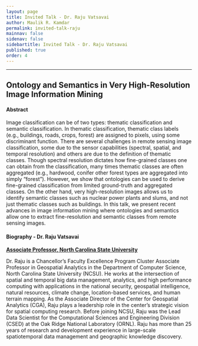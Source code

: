 ```yaml
---
layout: page
title: Invited Talk - Dr. Raju Vatsavai
author: Maulik R. Kamdar
permalink: invited-talk-raju
mainnav: false
sidenav: false
sidebartitle: Invited Talk - Dr. Raju Vatsavai
published: true
order: 4
---
```


----------------------------------------------------------------

## **Ontology and Semantics in Very High-Resolution Image Information Mining**

#### **Abstract**

Image classification can be of two types: thematic classification and semantic classification. In thematic classification, thematic class labels (e.g., buildings, roads, crops, forest) are assigned to pixels, using some discriminant function. There are several challenges in remote sensing image classification, some due to the sensor capabilities (spectral, spatial, and temporal resolution) and others are due to the definition of thematic classes. Though spectral resolution dictates how fine-grained classes one can obtain from the classification, many times thematic classes are often aggregated (e.g., hardwood, conifer other forest types are aggregated into simply “forest”). However, we show that ontologies can be used to derive fine-grained classification from limited ground-truth and aggregated classes. On the other hand, very high-resolution images allows us to identify semantic classes such as nuclear power plants and slums, and not just thematic classes such as buildings. In this talk, we present recent advances in image information mining where ontologies and semantics allow one to extract fine-resolution and semantic classes from remote sensing images.

#### **Biography - Dr. Raju Vatsavai**

[**Associate Professor, North Carolina State University**](https://www.csc.ncsu.edu/people/rrvatsav)

Dr. Raju is a Chancellor’s Faculty Excellence Program Cluster Associate Professor in Geospatial Analytics in the Department of Computer Science, North Carolina State University (NCSU). He works at the intersection of spatial and temporal big data management, analytics, and high performance computing with applications in the national security, geospatial intelligence, natural resources, climate change, location-based services, and human terrain mapping. As the Associate Director of the Center for Geospatial Analytics (CGA), Raju plays a leadership role in the center’s strategic vision for spatial computing research. Before joining NCSU, Raju was the Lead Data Scientist for the Computational Sciences and Engineering Division (CSED) at the Oak Ridge National Laboratory (ORNL). Raju has more than 25 years of research and development experience in large-scale spatiotemporal data management and geographic knowledge discovery. 

